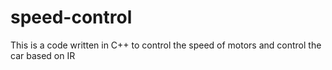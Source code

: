 # speed-control
This is a code written in C++ to control the speed of motors and control the car based on IR
